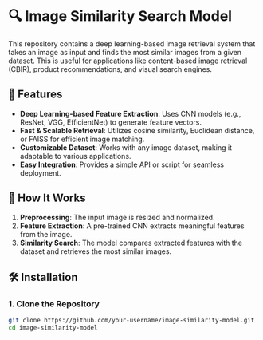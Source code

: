 # 🔍 Image Similarity Search Model  

This repository contains a deep learning-based image retrieval system that takes an image as input and finds the most similar images from a given dataset. This is useful for applications like content-based image retrieval (CBIR), product recommendations, and visual search engines.

## 🚀 Features  
- **Deep Learning-based Feature Extraction**: Uses CNN models (e.g., ResNet, VGG, EfficientNet) to generate feature vectors.  
- **Fast & Scalable Retrieval**: Utilizes cosine similarity, Euclidean distance, or FAISS for efficient image matching.  
- **Customizable Dataset**: Works with any image dataset, making it adaptable to various applications.  
- **Easy Integration**: Provides a simple API or script for seamless deployment.  

## 📌 How It Works  
1. **Preprocessing**: The input image is resized and normalized.  
2. **Feature Extraction**: A pre-trained CNN extracts meaningful features from the image.  
3. **Similarity Search**: The model compares extracted features with the dataset and retrieves the most similar images.  

## 🛠 Installation  

### **1. Clone the Repository**  
```bash
git clone https://github.com/your-username/image-similarity-model.git
cd image-similarity-model
